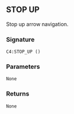## STOP UP

Stop up arrow navigation.


### Signature

`C4:STOP_UP ()`


### Parameters

`None`


### Returns

`None`